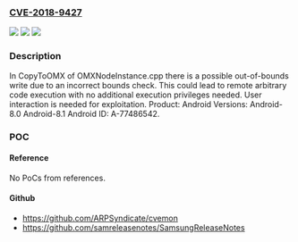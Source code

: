 ### [CVE-2018-9427](https://cve.mitre.org/cgi-bin/cvename.cgi?name=CVE-2018-9427)
![](https://img.shields.io/static/v1?label=Product&message=Android&color=blue)
![](https://img.shields.io/static/v1?label=Version&message=n%2Fa&color=blue)
![](https://img.shields.io/static/v1?label=Vulnerability&message=Remote%20code%20execution&color=brighgreen)

### Description

In CopyToOMX of OMXNodeInstance.cpp there is a possible out-of-bounds write due to an incorrect bounds check. This could lead to remote arbitrary code execution with no additional execution privileges needed. User interaction is needed for exploitation. Product: Android Versions: Android-8.0 Android-8.1 Android ID: A-77486542.

### POC

#### Reference
No PoCs from references.

#### Github
- https://github.com/ARPSyndicate/cvemon
- https://github.com/samreleasenotes/SamsungReleaseNotes

